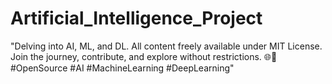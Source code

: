 # Artificial_Intelligence_Project
"Delving into AI, ML, and DL. All content freely available under MIT License. Join the journey, contribute, and explore without restrictions. 🌐🤖 #OpenSource #AI #MachineLearning #DeepLearning"
